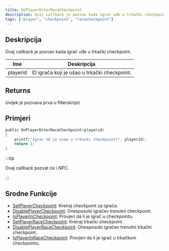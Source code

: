 ```yaml
---
title: OnPlayerEnterRaceCheckpoint
description: Ovaj callback je pozvan kada igrač uđe u trkački checkpoint.
tags: ["player", "checkpoint", "racecheckpoint"]
---
```


## Deskripcija

Ovaj callback je pozvan kada igrač uđe u trkački checkpoint.

| Ime      | Deskripcija                                  |
| -------- | -------------------------------------------- |
| playerid | ID igrača koji je ušao u trkački checkpoint. |

## Returns

Uvijek je pozvana prva u filterskripti.

## Primjeri

```c
public OnPlayerEnterRaceCheckpoint(playerid)
{
    printf("Igrac %d je usao u trkacki checkpoint!", playerid);
    return 1;
}
```

:::tip

Ovaj callback pozvat će i NPC.

:::

## Srodne Funkcije

- [SetPlayerCheckpoint](../functions/SetPlayerCheckpoint.md): Kreiraj checkpoint za igrača.
- [DisablePlayerCheckpoint](../functions/DisablePlayerCheckpoint.md): Onesposobi igračev trenutni checkpoint.
- [IsPlayerInCheckpoint](../functions/IsPlayerInRaceCheckpoint.md): Provjeri da li je igrač u checkpointu.
- [SetPlayerRaceCheckpoint](../functions/SetPlayerRaceCheckpoint.md): Kreiraj trkački checkpoint.
- [DisablePlayerRaceCheckpoint](../functions/DisablePlayerRaceCheckpoint.md): Onesposobi igračev trenutni trkački checkpoint.
- [IsPlayerInRaceCheckpoint](../functions/IsPlayerInRaceCheckpoint.md): Provjeri da li je igrač u trkačkom checkpointu.
